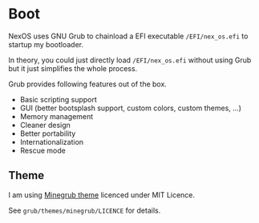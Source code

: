 # Boot

NexOS uses GNU Grub to chainload a EFI executable `/EFI/nex_os.efi` to startup my bootloader.

In theory, you could just directly load `/EFI/nex_os.efi` without using Grub but it just simplifies the whole process.

Grub provides following features out of the box.

- Basic scripting support
- GUI (better bootsplash support, custom colors, custom themes, ...)
- Memory management
- Cleaner design
- Better portability
- Internationalization
- Rescue mode

## Theme

I am using [Minegrub theme](https://raw.githubusercontent.com/Lxtharia/minegrub-theme) licenced under MIT Licence.

See `grub/themes/minegrub/LICENCE` for details.
